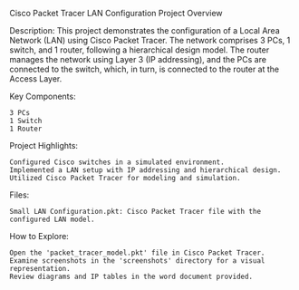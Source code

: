 Cisco Packet Tracer LAN Configuration Project Overview

Description:
This project demonstrates the configuration of a Local Area Network (LAN) using Cisco Packet Tracer. The network comprises 3 PCs, 1 switch, and 1 router, following a hierarchical design model. The router manages the network using Layer 3 (IP addressing), and the PCs are connected to the switch, which, in turn, is connected to the router at the Access Layer.

Key Components:

    3 PCs
    1 Switch
    1 Router

Project Highlights:

    Configured Cisco switches in a simulated environment.
    Implemented a LAN setup with IP addressing and hierarchical design.
    Utilized Cisco Packet Tracer for modeling and simulation.

Files:

    Small LAN Configuration.pkt: Cisco Packet Tracer file with the configured LAN model.

How to Explore:

    Open the 'packet_tracer_model.pkt' file in Cisco Packet Tracer.
    Examine screenshots in the 'screenshots' directory for a visual representation.
    Review diagrams and IP tables in the word document provided.
